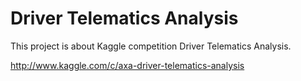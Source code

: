# Driver Telematics Analysis

This project is about Kaggle competition Driver Telematics Analysis.

http://www.kaggle.com/c/axa-driver-telematics-analysis
